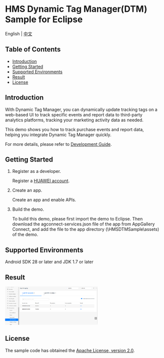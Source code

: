 # HMS Dynamic Tag Manager(DTM) Sample for Eclipse

English | [中文](https://github.com/HMS-Core/hms-dtm-demo-android-studio/blob/master/README_ZH.md)


## Table of Contents

 * [Introduction](#Introduction)
 * [Getting Started](#Getting-started)
 * [Supported Environments](#supported-environments)
 * [Result](#Result)
 * [License](#license)


## Introduction
With Dynamic Tag Manager, you can dynamically update tracking tags on a web-based UI to track specific events and report data to third-party analytics platforms, tracking your marketing activity data as needed.

This demo shows you how to track purchase events and report data, helping you integrate Dynamic Tag Manager quickly. 

For more details, please refer to [Development Guide](https://developer.huawei.com/consumer/en/doc/development/HMSCore-Guides/introduction-0000001050043907).

## Getting Started
1. Register as a developer.

	Register a [HUAWEI account](https://developer.huawei.com/consumer/en/doc/start/10104).

2. Create an app.

	Create an app and enable APIs.
	
3. Build the demo.

	To build this demo, please first import the demo to Eclipse. Then download the agconnect-services.json file of the app from AppGallery Connect, and add the file to the app directory (\HMSDTMSample\assets) of the demo. 

## Supported Environments
Android SDK 28 or later and JDK 1.7 or later

## Result
   <img src="result_1.png" width = 60% height = 60%>

## License
The sample code has obtained the [Apache License, version 2.0](http://www.apache.org/licenses/LICENSE-2.0).
